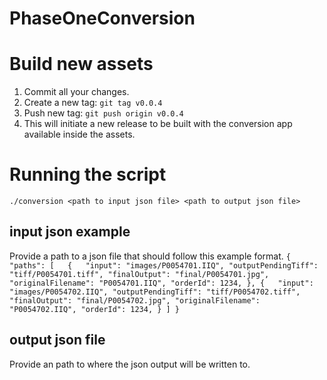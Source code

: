# PhaseOneConversion

# Build new assets
1. Commit all your changes.
2. Create a new tag: `git tag v0.0.4`
3. Push new tag: `git push origin v0.0.4`
4. This will initiate a new release to be built with the conversion app available inside the assets.

# Running the script
`./conversion <path to input json file> <path to output json file>`

## input json example
Provide a path to a json file that should follow this example format. 
`{
    "paths": [  
       {  
          "input": "images/P0054701.IIQ",
          "outputPendingTiff": "tiff/P0054701.tiff",
          "finalOutput": "final/P0054701.jpg",
          "originalFilename": "P0054701.IIQ",
          "orderId": 1234,
       },
       {  
          "input": "images/P0054702.IIQ",
          "outputPendingTiff": "tiff/P0054702.tiff",
          "finalOutput": "final/P0054702.jpg",
          "originalFilename": "P0054702.IIQ",
          "orderId": 1234,
       }
    ]
 }`
 
 ## output json file
 Provide an path to where the json output will be written to. 
